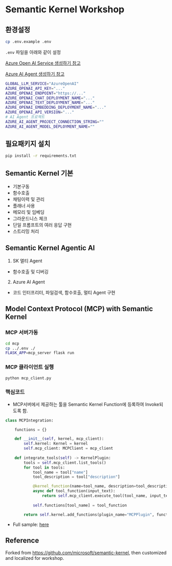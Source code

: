 # Semantic Kernel Workshop

## 환경설정

```bash
cp .env.example .env
```

`.env` 파일을 아래와 같이 설정

[Azure Open AI Service 생성하기 참고](https://learn.microsoft.com/azure/cognitive-services/openai/quickstart?pivots=programming-language-studio) 

[Azure AI Agent 생성하기 참고](https://learn.microsoft.com/ko-kr/azure/ai-services/agents/quickstart?pivots=ai-foundry-portal)

```sh
GLOBAL_LLM_SERVICE="AzureOpenAI"
AZURE_OPENAI_API_KEY="..."
AZURE_OPENAI_ENDPOINT="https://..."
AZURE_OPENAI_CHAT_DEPLOYMENT_NAME="..."
AZURE_OPENAI_TEXT_DEPLOYMENT_NAME="..."
AZURE_OPENAI_EMBEDDING_DEPLOYMENT_NAME="..."
AZURE_OPENAI_API_VERSION="..."
# AI Agent 프로젝트 
AZURE_AI_AGENT_PROJECT_CONNECTION_STRING=""
AZURE_AI_AGENT_MODEL_DEPLOYMENT_NAME=""
```

## 필요패키지 설치

```sh
pip install -r requirements.txt
```

## Semantic Kernel 기본

* 기본구동
* 함수호출
* 채팅이력 및 관리
* 플래너 사용
* 메모리 및 임베딩
* 그라운드니스 체크
* 단일 프롬프트의 여러 응답 구현
* 스트리밍 처리

## Semantic Kernel Agentic AI

1. SK 멀티 Agent
  *  함수호출 및 디버깅
2. Azure AI Agent
  * 코드 인터프리터, 파일검색, 함수호출, 멀티 Agent 구현

## Model Context Protocol (MCP)  with Semantic Kernel 

### MCP 서버가동
```sh
cd mcp
cp ../.env ./
FLASK_APP=mcp_server flask run
```

### MCP 클라이언트 실행
```sh
python mcp_client.py
```

### 핵심코드

* MCP서버에서 제공하는 툴을 Semantic Kernel Function에 등록하여 Invoke되도록 함.

```python
class MCPIntegration:

    functions = {}

    def __init__(self, kernel, mcp_client):
        self.kernel: Kernel = kernel
        self.mcp_client: MCPClient = mcp_client
    
    def integrate_tools(self) -> KernelPlugin:
        tools = self.mcp_client.list_tools()
        for tool in tools:
            tool_name = tool["name"]
            tool_description = tool["description"]

            @kernel_function(name=tool_name, description=tool_description)
            async def tool_function(input_text):
                return self.mcp_client.execute_tool(tool_name, input_text)
            
            self.functions[tool_name] = tool_function

        return self.kernel.add_functions(plugin_name="MCPPlugin", functions=self.functions)


```

- Full sample: [here](./mcp/)

## Reference

Forked from https://github.com/microsoft/semantic-kernel, then customized and localized for workshop.
